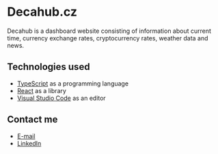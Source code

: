 # Decahub.cz

Decahub is a dashboard website consisting of information about current time, currency exchange rates, cryptocurrency rates, weather data and news.

## Technologies used
- [TypeScript](https://www.typescriptlang.org/) as a programming language
- [React](https://react.dev/) as a library
- [Visual Studio Code](https://code.visualstudio.com/) as an editor

## Contact me
- [E-mail](mailto:davidtoman1997@gmail.com)
- [LinkedIn](https://www.linkedin.com/in/dtoman1997/)
